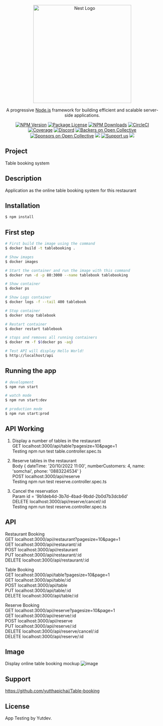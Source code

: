 <p align="center">
  <a href="http://nestjs.com/" target="blank"><img src="https://nestjs.com/img/logo_text.svg" width="320" alt="Nest Logo" /></a>
</p>

[circleci-image]: https://img.shields.io/circleci/build/github/nestjs/nest/master?token=abc123def456
[circleci-url]: https://circleci.com/gh/nestjs/nest

  <p align="center">A progressive <a href="http://nodejs.org" target="_blank">Node.js</a> framework for building efficient and scalable server-side applications.</p>
    <p align="center">
<a href="https://www.npmjs.com/~nestjscore" target="_blank"><img src="https://img.shields.io/npm/v/@nestjs/core.svg" alt="NPM Version" /></a>
<a href="https://www.npmjs.com/~nestjscore" target="_blank"><img src="https://img.shields.io/npm/l/@nestjs/core.svg" alt="Package License" /></a>
<a href="https://www.npmjs.com/~nestjscore" target="_blank"><img src="https://img.shields.io/npm/dm/@nestjs/common.svg" alt="NPM Downloads" /></a>
<a href="https://circleci.com/gh/nestjs/nest" target="_blank"><img src="https://img.shields.io/circleci/build/github/nestjs/nest/master" alt="CircleCI" /></a>
<a href="https://coveralls.io/github/nestjs/nest?branch=master" target="_blank"><img src="https://coveralls.io/repos/github/nestjs/nest/badge.svg?branch=master#9" alt="Coverage" /></a>
<a href="https://discord.gg/G7Qnnhy" target="_blank"><img src="https://img.shields.io/badge/discord-online-brightgreen.svg" alt="Discord"/></a>
<a href="https://opencollective.com/nest#backer" target="_blank"><img src="https://opencollective.com/nest/backers/badge.svg" alt="Backers on Open Collective" /></a>
<a href="https://opencollective.com/nest#sponsor" target="_blank"><img src="https://opencollective.com/nest/sponsors/badge.svg" alt="Sponsors on Open Collective" /></a>
  <a href="https://paypal.me/kamilmysliwiec" target="_blank"><img src="https://img.shields.io/badge/Donate-PayPal-ff3f59.svg"/></a>
    <a href="https://opencollective.com/nest#sponsor"  target="_blank"><img src="https://img.shields.io/badge/Support%20us-Open%20Collective-41B883.svg" alt="Support us"></a>
  <a href="https://twitter.com/nestframework" target="_blank"><img src="https://img.shields.io/twitter/follow/nestframework.svg?style=social&label=Follow"></a>
</p>
  <!--[![Backers on Open Collective](https://opencollective.com/nest/backers/badge.svg)](https://opencollective.com/nest#backer)
  [![Sponsors on Open Collective](https://opencollective.com/nest/sponsors/badge.svg)](https://opencollective.com/nest#sponsor)-->

## Project 
Table booking system

## Description

Application as the online table booking system for this restaurant


## Installation

```bash
$ npm install
```

## First step

```bash
# First build the image using the command
$ docker build -t tablebooking .  

# Show images
$ docker images

# Start the container and run the image with this command
$ docker run -d -p 80:3000 --name tablebook tablebooking

# Show container
$ docker ps

# Show Logs container
$ docker logs -f --tail 400 tablebook

# Stop container
$ docker stop tablebook

# Restart container
$ docker restart tablebook

# stops and removes all running containers
$ docker rm -f $(docker ps -aq)

# Test API will display Hello World!
$ http://localhost/api

```

## Running the app

```bash
# development
$ npm run start

# watch mode
$ npm run start:dev

# production mode
$ npm run start:prod
```
## API Working

1. Display a number of tables in the restaurant \
GET localhost:3000/api/table?pagesize=10&page=1 \
Testing npm run test table.controller.spec.ts 

2. Reserve tables in the restaurant \
Body { dateTime: '20/10/2022 11:00', numberCustomers: 4, name: 'somchai', phone: '0883224534' } \
POST localhost:3000/api/reserve \
Testing npm run test reserve.controller.spec.ts 

3. Cancel the reservation \
Param id = '9b1deb4d-3b7d-4bad-9bdd-2b0d7b3dcb6d' \
DELETE localhost:3000/api/reserve/cancel/:id \
Testing npm run test reserve.controller.spec.ts 

## API

Restaurant Booking \
  GET localhost:3000/api/restaurant?pagesize=10&page=1 \
  GET localhost:3000/api/restaurant/:id \
  POST localhost:3000/api/restaurant \
  PUT localhost:3000/api/restaurant/:id  \
  DELETE localhost:3000/api/restaurant/:id  

Table Booking \
  GET localhost:3000/api/table?pagesize=10&page=1 \
  GET localhost:3000/api/table/:id \
  POST localhost:3000/api/table \
  PUT localhost:3000/api/table/:id \
  DELETE localhost:3000/api/table/:id 

Reserve Booking \
  GET localhost:3000/api/reserve?pagesize=10&page=1 \
  GET localhost:3000/api/reserve/:id \
  POST localhost:3000/api/reserve \
  PUT localhost:3000/api/reserve/:id \
  DELETE localhost:3000/api/reserve/cancel/:id \
  DELETE localhost:3000/api/reserve/:id 


## Image

 Display online table booking mockup
![image](https://i.ibb.co/j8LXgGD/Screen-Shot-2565-10-20-at-23-35-00.png)




## Support

https://github.com/yutthapichai/Table-booking


## License

App Testing by Yutdev.
